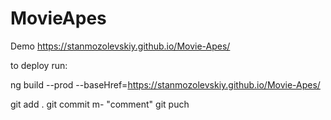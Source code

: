# MovieApes
 
Demo 
https://stanmozolevskiy.github.io/Movie-Apes/

to deploy run:

ng build --prod --baseHref=https://stanmozolevskiy.github.io/Movie-Apes/

git add .
git commit m- "comment"
git puch
